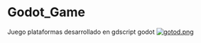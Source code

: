 # Godot_Game
 Juego plataformas desarrollado en gdscript godot
 [![gotod.png](https://i.postimg.cc/qqzHtRTm/gotod.png)](https://postimg.cc/WqLHCstr)
